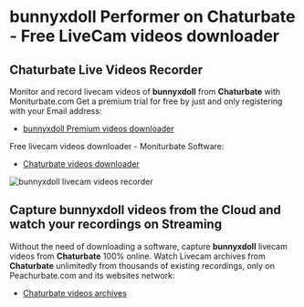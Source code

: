 # bunnyxdoll Performer on Chaturbate - Free LiveCam videos downloader

## Chaturbate Live Videos Recorder

Monitor and record livecam videos of **bunnyxdoll** from **Chaturbate** with Moniturbate.com
Get a premium trial for free by just and only registering with your Email address:
* [bunnyxdoll Premium videos downloader](https://moniturbate.com/request-demo-licence-key.html)

Free livecam videos downloader - Moniturbate Software:
* [Chaturbate videos downloader](https://moniturbate.com/moniturbate-download-software.html)

![bunnyxdoll livecam videos recorder](https://peachurnet.com/templates/moniturbate-software.png)


## Capture bunnyxdoll videos from the Cloud and watch your recordings on Streaming

Without the need of downloading a software, capture **bunnyxdoll** livecam videos from **Chaturbate** 100% online.
Watch Livecam archives from **Chaturbate** unlimitedly from thousands of existing recordings, only on Peachurbate.com and its websites network:
* [Chaturbate videos archives](https://peachurnet.com/)